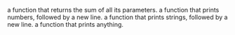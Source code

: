 a function that returns the sum of all its parameters.
a function that prints numbers, followed by a new line.
a function that prints strings, followed by a new line.
a function that prints anything.
